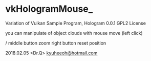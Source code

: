 # vkHologramMouse_

Variation of Vulkan Sample Program, Hologram 0.0.1
GPL2 License

you can manipulate of object clouds with mouse move (left click)

/<TO DO>
  middle button zoom
  right button reset position
  

2018.02.05
<Dr.Q> kyuheeoh@hotmail.com
